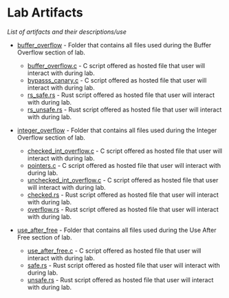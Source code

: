 # Lab Artifacts
_List of artifacts and their descriptions/use_

 - [buffer_overflow](./buffer_overflow/) - Folder that contains all files used during the Buffer Overflow section of lab.
   - [buffer_overflow.c](./buffer_overflow/buffer_overflow.c) - C script offered as hosted file that user will interact with during lab.
   - [bypasss_canary.c](./buffer_overflow/bypass_canary.c) - C script offered as hosted file that user will interact with during lab.
   - [rs_safe.rs](./buffer_overflow/rs_safe.rs) - Rust script offered as hosted file that user will interact with during lab.
   - [rs_unsafe.rs](./buffer_overflow/rs_unsafe.rs) - Rust script offered as hosted file that user will interact with during lab.

 - [integer_overflow](./integer_overflow/) - Folder that contains all files used during the Integer Overflow section of lab.
   - [checked_int_overflow.c](./integer_overflow/checked_int_overflow.c) - C script offered as hosted file that user will interact with during lab.
   - [pointers.c](./integer_overflow/pointers.c) - C script offered as hosted file that user will interact with during lab.
   - [unchecked_int_overflow.c](./integer_overflow/unchecked_int_overflow.c) - C script offered as hosted file that user will interact with during lab.
   - [checked.rs](./integer_overflow/checked.rs) - Rust script offered as hosted file that user will interact with during lab.
   - [overflow.rs](./integer_overflow/overflow.rs) - Rust script offered as hosted file that user will interact with during lab.

 - [use_after_free](./use_after_free/) - Folder that contains all files used during the Use After Free section of lab.
   - [use_after_free.c](./use_after_free/use_after_free.c) - C script offered as hosted file that user will interact with during lab.
   - [safe.rs](./use_after_free/safe.rs) - Rust script offered as hosted file that user will interact with during lab.
   - [unsafe.rs](./use_after_free/unsafe.rs) - Rust script offered as hosted file that user will interact with during lab.